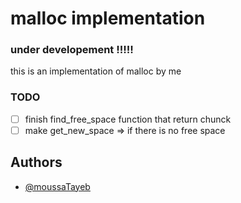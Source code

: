 # malloc implementation
### under developement !!!!!

this is an implementation of malloc by me

### TODO
- [ ]  finish find_free_space function that return chunck
- [ ]  make get_new_space => if there is no free space

## Authors

- [@moussaTayeb](https://github.com/moussaTayeb)

